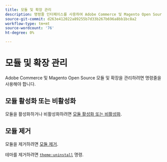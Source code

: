 ```yaml
---
title: 모듈 및 확장 관리
description: 명령줄 인터페이스를 사용하여 Adobe Commerce 및 Magento Open Source 모듈 및 확장을 활성화, 비활성화 및 제거합니다.
source-git-commit: d263e412022a89255b7d33b267b696a8bb1bc8a2
workflow-type: tm+mt
source-wordcount: '76'
ht-degree: 0%

---
```



# 모듈 및 확장 관리

Adobe Commerce 및 Magento Open Source 모듈 및 확장을 관리하려면 명령줄을 사용해야 합니다.

## 모듈 활성화 또는 비활성화

모듈을 활성화하거나 비활성화하려면 [모듈 활성화 또는 비활성화](../../installation/tutorials/manage-modules.md).

## 모듈 제거

모듈을 제거하려면 [모듈 제거](../../installation/tutorials/uninstall-modules.md).

테마를 제거하려면 [`theme:uninstall`](../../installation/tutorials/themes.md) 명령.
